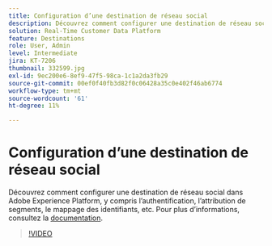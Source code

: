 ```yaml
---
title: Configuration d’une destination de réseau social
description: Découvrez comment configurer une destination de réseau social dans Adobe Experience Platform, y compris l’authentification, l’attribution de segments, le mappage des identifiants, etc.
solution: Real-Time Customer Data Platform
feature: Destinations
role: User, Admin
level: Intermediate
jira: KT-7206
thumbnail: 332599.jpg
exl-id: 9ec200e6-8ef9-47f5-98ca-1c1a2da3fb29
source-git-commit: 00ef0f40fb3d82f0c06428a35c0e402f46ab6774
workflow-type: tm+mt
source-wordcount: '61'
ht-degree: 11%

---
```


# Configuration d’une destination de réseau social

Découvrez comment configurer une destination de réseau social dans Adobe Experience Platform, y compris l’authentification, l’attribution de segments, le mappage des identifiants, etc. Pour plus dʼinformations, consultez la [documentation](https://experienceleague.adobe.com/docs/experience-platform/destinations/catalog/social/overview.html).

>[!VIDEO](https://video.tv.adobe.com/v/332599/?learn=on)

